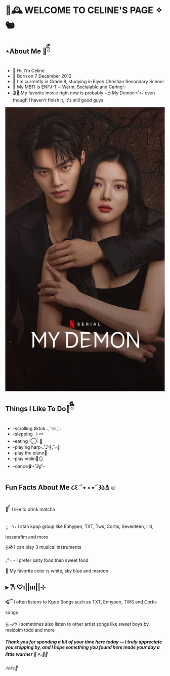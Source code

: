 <h1>🍂🕰️ WELCOME TO CELINE'S PAGE ✧🐿️ </h1>
<h2>⋆About Me 🧸ིྀ</h2>
    
<ul> 
    <li>🐾  Hii I'm Celine </li>
     <li>📆  Born on 7 December 2012 </li>
     <li>🏫  I'm currently in Grade 8, studying in Elyon Christian Secondary School</li>
     <li> 🦌 My MBTI is ENFJ-T ~ Warm, Socialable and Caring✨</li>
     <li>🎬🍿 My favorite movie right now is probably ⋆౨ My Demon ৎ˚⟡˖࣪ even though I haven't finish it, it's still good guys</li>
</ul>

<img src="https://github.com/celine-aurelia/celine-aurelia/blob/ca9bb1036fa6da5195539016835be853345c6265/My%20Demon%20K-drama%20Official%20Poster.jpeg">

<h2>Things I Like To Do🤎ྀིྀི</h2>
<ul>
  <li>-scrolling tiktok ˗ˏˋ☏ˎˊ˗</li>
  <li>-slepping ☽ 💤</li> 
  <li>-eating 𓌉◯𓇋 🍙</li>
  <li>-playing harp‧₊˚♪𝄞₊˚⊹🪽</li>
  <li>-play the piano🎹</li>
  <li>-play violin🎻🪞</li>
  <li>-dance🩰⋆˚𝜗𝜚˚⋆</li>
</ul>

<h2> Fun Facts About Me ૮꒰ ˶• ༝ •˶꒱ა⛄︎☺︎</h2>
<p>🍵ིྀ I like to drink matcha </p>
<p> ༘ ೀ⋆ I stan kpop group like Enhypen, TXT, Tws, Cortis, Seventeen, Illit, lesserafim and more</p>
<p>𝄞⨾💿 I can play 3 musical instruments</p>
<p>₊°𓐐⋅ I prefer salty food than sweet food</p>
<p>🍰 My favorite color is white, sky blue and maroon</p>
 
 <h2>▸ 𐙚 ♡ı||ııı||⊹</h2>
<p> 🎧ྀི I often listens to Kpop Songs such as TXT, Enhypen, TWS and Cortis songs </p>
<p>𝄞⨾ᯓᡣ𐭩 I sometimes also listen to other artist songs like sweet boys by malcolm todd and more</p> 
 

<h5>Thank you for spending a bit of your time here today — I truly appreciate you stopping by, and I hope something you found here made your day a little warmer 🧸✧𓂂🥐🍪</h5>

<h6>ﾒ૦ﾒ૦💋</h6>
